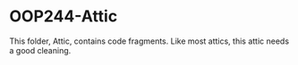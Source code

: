 # OOP244-Attic
This folder, Attic, contains code fragments. Like most attics, this attic needs a good cleaning.
